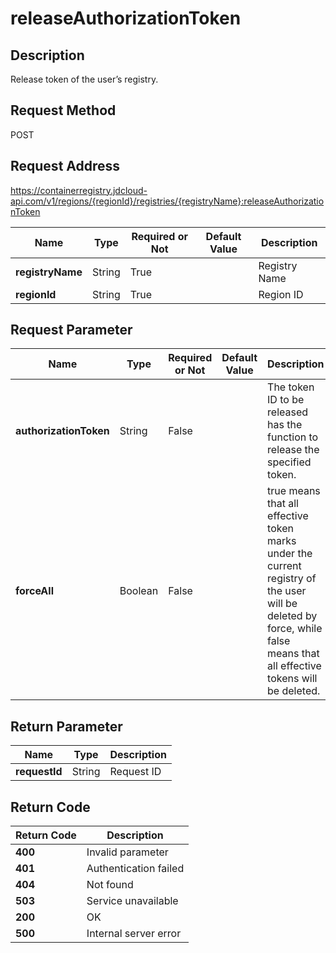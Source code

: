 # releaseAuthorizationToken


## Description
Release token of the user’s registry.


## Request Method
POST

## Request Address
https://containerregistry.jdcloud-api.com/v1/regions/{regionId}/registries/{registryName}:releaseAuthorizationToken

|Name|Type|Required or Not|Default Value|Description|
|---|---|---|---|---|
|**registryName**|String|True| |Registry Name|
|**regionId**|String|True| |Region ID|

## Request Parameter
|Name|Type|Required or Not|Default Value|Description|
|---|---|---|---|---|
|**authorizationToken**|String|False| |The token ID to be released has the function to release the specified token.|
|**forceAll**|Boolean|False| |true means that all effective token marks under the current registry of the user will be deleted by force, while false means that all effective tokens will be deleted.|


## Return Parameter
|Name|Type|Description|
|---|---|---|
|**requestId**|String|Request ID|


## Return Code
|Return Code|Description|
|---|---|
|**400**|Invalid parameter|
|**401**|Authentication failed|
|**404**|Not found|
|**503**|Service unavailable|
|**200**|OK|
|**500**|Internal server error|
